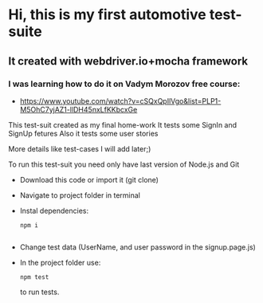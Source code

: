 ﻿# Hi, this is my first automotive test-suite
## It created with webdriver.io+mocha framework 
### __I was learning how to do it on Vadym Morozov free course:__ 
 * https://www.youtube.com/watch?v=cSQxQpIlVgo&list=PLP1-M5OhC7yjAZ1-llDH45nxLfKKbcxGe

This test-suit created as my final home-work 
It tests some SignIn and SignUp fetures 
Also it tests some user stories 

More details like test-cases I will add later;)

To run this test-suit you need only have last version of Node.js and Git
 * Download this code or import it (git clone)
 * Navigate to project folder in terminal 
 * Instal dependencies:

    ```   
    npm i
  
    ```
 * Change test data (UserName, and user password in the signup.page.js)
 * In the project folder use:

    ``` 
   npm test
   
    ```
   
    to run tests. 
  
